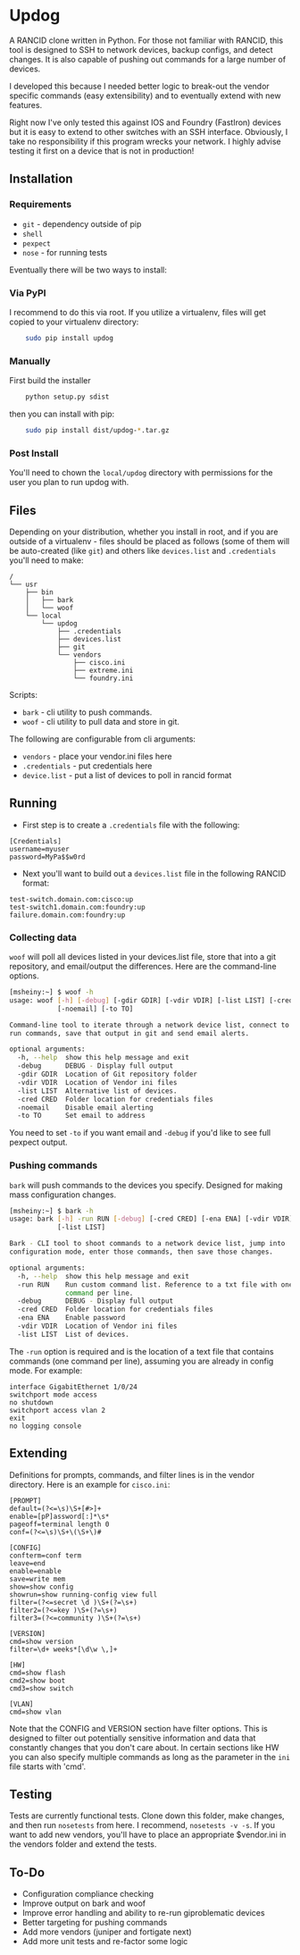 # Updog #

A RANCID clone written in Python. For those not familiar with RANCID,
this tool is designed to SSH to network devices, backup configs, and detect changes. It is also capable of pushing out commands for a large number of devices. 

I developed this because I needed better logic to break-out the vendor specific commands (easy extensibility) and to eventually extend with new
features. 

Right now I've only tested this against IOS and Foundry  (FastIron) devices but it is easy to extend to other switches with an SSH interface. Obviously,
I take no responsibility if this program wrecks your network. I highly advise testing it first on a device that is not in production!

## Installation ##

### Requirements ###
* `git` - dependency outside of pip
* `shell`
* `pexpect`
* `nose` - for running tests

Eventually there will be two ways to install:

### Via PyPI ###
I recommend to do this via root. If you utilize a virtualenv, files will get copied to your virtualenv directory:

```bash
    sudo pip install updog
```

### Manually ###

First build the installer

```bash
    python setup.py sdist
```

then you can install with pip:

```bash
    sudo pip install dist/updog-*.tar.gz
```

### Post Install ###
You'll need to chown the `local/updog` directory with permissions for the
user you plan to run updog with.

## Files ##
Depending on your distribution, whether you install in
root, and if you are outside of a virtualenv - files should be 
placed as follows (some of them will be auto-created (like `git`) and
others like `devices.list` and `.credentials` you'll need to make:

```
/
└── usr
    ├── bin
    │   ├── bark
    │   └── woof
    └── local
        └── updog
            ├── .credentials
            ├── devices.list 
            ├── git
            └── vendors
                ├── cisco.ini
                ├── extreme.ini
                └── foundry.ini
```

Scripts:

* `bark` - cli utility to push commands. 
* `woof` - cli utility to pull data and store in git. 

The following are configurable from cli arguments:

* `vendors` - place your vendor.ini files here
* `.credentials` - put credentials here
* `device.list` - put a list of devices to poll in rancid format

## Running ##

* First step is to create a `.credentials` file with the following:

```
[Credentials]
username=myuser
password=MyPa$$w0rd
```

* Next you'll want to build out a `devices.list` file in the following 
RANCID format:

```
test-switch.domain.com:cisco:up
test-switch1.domain.com:foundry:up
failure.domain.com:foundry:up
```

### Collecting data ###

`woof` will poll all devices listed in your devices.list file, store that
 into a git repository, and email/output the differences. Here are
 the command-line options. 

```bash
[msheiny:~] $ woof -h
usage: woof [-h] [-debug] [-gdir GDIR] [-vdir VDIR] [-list LIST] [-cred CRED]
            [-noemail] [-to TO]

Command-line tool to iterate through a network device list, connect to them,
run commands, save that output in git and send email alerts. 

optional arguments:
  -h, --help  show this help message and exit
  -debug      DEBUG - Display full output
  -gdir GDIR  Location of Git repository folder
  -vdir VDIR  Location of Vendor ini files
  -list LIST  Alternative list of devices.
  -cred CRED  Folder location for credentials files
  -noemail    Disable email alerting
  -to TO      Set email to address
```
You need to set `-to` if you want email and `-debug` if you'd like to see full pexpect output. 

### Pushing commands ###

`bark` will push commands to the devices you specify. Designed for making mass configuration changes.  

```bash
[msheiny:~] $ bark -h
usage: bark [-h] -run RUN [-debug] [-cred CRED] [-ena ENA] [-vdir VDIR]
            [-list LIST]

Bark - CLI tool to shoot commands to a network device list, jump into
configuration mode, enter those commands, then save those changes.

optional arguments:
  -h, --help  show this help message and exit
  -run RUN    Run custom command list. Reference to a txt file with one
              command per line.
  -debug      DEBUG - Display full output
  -cred CRED  Folder location for credentials files
  -ena ENA    Enable password
  -vdir VDIR  Location of Vendor ini files
  -list LIST  List of devices.
```

The `-run` option is required and is the location of a text file that contains
commands (one command per line), assuming you are already in config mode. For example:

```
interface GigabitEthernet 1/0/24
switchport mode access
no shutdown
switchport access vlan 2
exit
no logging console
```

## Extending ##
Definitions for prompts, commands, and filter lines is in the vendor directory. Here is an example for `cisco.ini`:

```
[PROMPT]
default=(?<=\s)\S+[#>]+
enable=[pP]assword[:]*\s*
pageoff=terminal length 0
conf=(?<=\s)\S+\(\S+\)#

[CONFIG]
confterm=conf term
leave=end
enable=enable
save=write mem
show=show config
showrun=show running-config view full
filter=(?<=secret \d )\S+(?=\s+)
filter2=(?<=key )\S+(?=\s+)
filter3=(?<=community )\S+(?=\s+)

[VERSION]
cmd=show version
filter=\d+ weeks*[\d\w \,]+

[HW]
cmd=show flash
cmd2=show boot
cmd3=show switch

[VLAN]
cmd=show vlan

```

Note that the CONFIG and VERSION section have filter options. This is designed to filter out potentially sensitive information and data that constantly changes that you don't care about. In certain sections like HW you can also specify multiple commands as long as the parameter in the `ini` file starts with 'cmd'. 

## Testing ##
Tests are currently functional tests. Clone down this folder, 
make changes, and then run `nosetests` from here. I recommend, 
`nosetests -v -s`. If you want to add new vendors, you'll have to place
an appropriate $vendor.ini in the vendors folder and extend the tests.

## To-Do ##

* Configuration compliance checking  
* Improve output on bark and woof
* Improve error handling and ability to re-run giproblematic devices
* Better targeting for pushing commands
* Add more vendors (juniper and fortigate next)
* Add more unit tests and re-factor some logic

